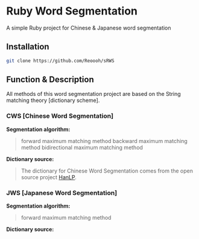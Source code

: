# Ruby Word Segmentation

A simple Ruby project for Chinese &amp; Japanese word segmentation

## Installation

```bash
git clone https://github.com/Reoooh/sRWS
```

## Function & Description

All methods of this word segmentation project are based on the String matching theory [dictionary scheme].

### CWS [Chinese Word Segmentation]

**Segmentation algorithm:**
>forward maximum matching method
>backward maximum matching method
>bidirectional maximum matching method 

**Dictionary source:**
>The dictionary for Chinese Word Segmentation comes from the open source project [HanLP](https://github.com/hankcs/HanLP).

### JWS [Japanese Word Segmentation]

**Segmentation algorithm:**
>forward maximum matching method

**Dictionary source:** 
